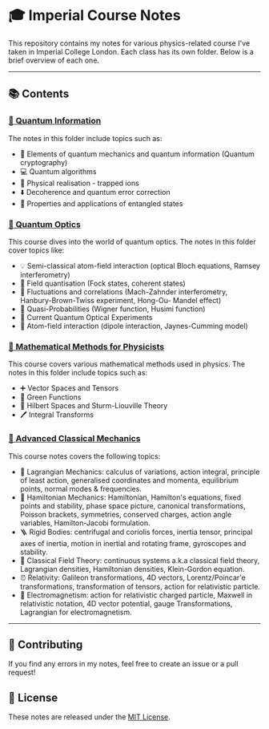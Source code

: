 # 🎓 Imperial Course Notes

This repository contains my notes for various physics-related course I've taken in Imperial College London. Each class has its own folder. Below is a brief overview of each one.

---

## 📚 Contents

### [🔮 Quantum Information](./quantum-information)

The notes in this folder include topics such as:

- 🧩 Elements of quantum mechanics and quantum information (Quantum cryptography)
- 💻 Quantum algorithms
- 🌰 Physical realisation - trapped ions
- ⬇️ Decoherence and quantum error correction
- 🔗 Properties and applications of entangled states

### [🌈 Quantum Optics](./quantum-optics)

This course dives into the world of quantum optics. The notes in this folder cover topics like:

- 💡 Semi-classical atom-field interaction (optical Bloch equations, Ramsey interferometry)
- 🌊 Field quantisation (Fock states, coherent states)
- 🥶 Fluctuations and correlations (Mach-Zahnder interferometry, Hanbury-Brown-Twiss experiment, Hong-Ou- Mandel effect)
- 📏 Quasi-Probabilities (Wigner function, Husimi function)
- 👀 Current Quantum Optical Experiments
- 🚪 Atom-field interaction (dipole interaction, Jaynes-Cumming model)

### [🧮 Mathematical Methods for Physicists](./mathematical-methods-for-physicists)

This course covers various mathematical methods used in physics. The notes in this folder include topics such as:

- ➕ Vector Spaces and Tensors
- 🔄 Green Functions
- 🎵 Hilbert Spaces and Sturm-Liouville Theory
- 🖊️ Integral Transforms

### [🚀 Advanced Classical Mechanics](./advanced-classical-mechanics)

This course notes covers the following topics: 

- 🏹 Lagrangian Mechanics: calculus of variations, action integral, principle of least action, generalised coordinates and momenta, equilibrium points, normal modes & frequencies. 
- 🐑 Hamiltonian Mechanics: Hamiltonian, Hamilton's equations,  fixed points and stability, phase space picture, canonical transformations, Poisson brackets, symmetries, conserved charges, action angle variables, Hamilton-Jacobi formulation.
- 🪜 Rigid Bodies: centrifugal and coriolis forces, inertia tensor, principal axes of inertia, motion in inertial and rotating frame, gyroscopes and stability.
- 🌾 Classical Field Theory: continuous systems a.k.a classical field theory, Lagrangian densities, Hamiltonian densities, Klein-Gordon equation.
- ⏰ Relativity: Galileon transformations, 4D vectors, Lorentz/Poincar'e transformations, transformation of tensors, action for relativistic particle.
- 🔋 Electromagnetism: action for relativistic charged particle, Maxwell in relativistic notation, 4D vector potential, gauge Transformations, Lagrangian for electromagnetism.

---

## 🤝 Contributing

If you find any errors in my notes, feel free to create an issue or a pull request!

## 📜 License

These notes are released under the [MIT License](./LICENSE).
